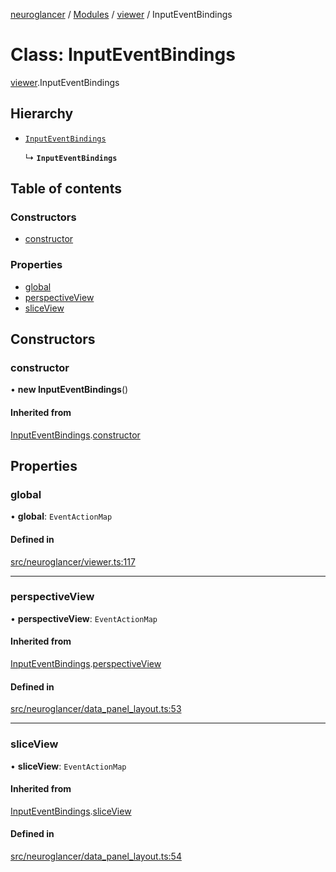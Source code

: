 [neuroglancer](../README.md) / [Modules](../modules.md) / [viewer](../modules/viewer.md) / InputEventBindings

# Class: InputEventBindings

[viewer](../modules/viewer.md).InputEventBindings

## Hierarchy

- [`InputEventBindings`](data_panel_layout.InputEventBindings.md)

  ↳ **`InputEventBindings`**

## Table of contents

### Constructors

- [constructor](viewer.InputEventBindings.md#constructor)

### Properties

- [global](viewer.InputEventBindings.md#global)
- [perspectiveView](viewer.InputEventBindings.md#perspectiveview)
- [sliceView](viewer.InputEventBindings.md#sliceview)

## Constructors

### constructor

• **new InputEventBindings**()

#### Inherited from

[InputEventBindings](data_panel_layout.InputEventBindings.md).[constructor](data_panel_layout.InputEventBindings.md#constructor)

## Properties

### global

• **global**: `EventActionMap`

#### Defined in

[src/neuroglancer/viewer.ts:117](https://github.com/ActiveBrainAtlas2/neuroglancer/blob/285e65d7/src/neuroglancer/viewer.ts#L117)

___

### perspectiveView

• **perspectiveView**: `EventActionMap`

#### Inherited from

[InputEventBindings](data_panel_layout.InputEventBindings.md).[perspectiveView](data_panel_layout.InputEventBindings.md#perspectiveview)

#### Defined in

[src/neuroglancer/data_panel_layout.ts:53](https://github.com/ActiveBrainAtlas2/neuroglancer/blob/285e65d7/src/neuroglancer/data_panel_layout.ts#L53)

___

### sliceView

• **sliceView**: `EventActionMap`

#### Inherited from

[InputEventBindings](data_panel_layout.InputEventBindings.md).[sliceView](data_panel_layout.InputEventBindings.md#sliceview)

#### Defined in

[src/neuroglancer/data_panel_layout.ts:54](https://github.com/ActiveBrainAtlas2/neuroglancer/blob/285e65d7/src/neuroglancer/data_panel_layout.ts#L54)
